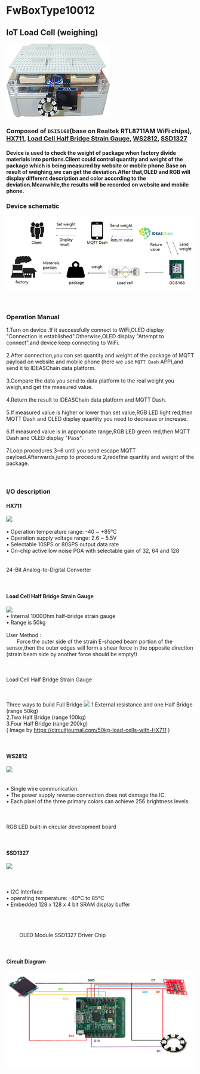 FwBoxType10012
======
IoT Load Cell (weighing)
----
 ![image](https://github.com/twhikari/FW-images/blob/main/Weighing.jpg)
 <!--
<div align = center> <image src="https://github.com/twhikari/FW-images/blob/main/Weighing.jpg"></div>
`SHT2X`
 -->

### Composed of `DSI5168`(base on Realtek RTL8711AM WiFi chips), [HX711](https://github.com/twhikari/FwBoxType10012/edit/main/README.md#hx711 ), [Load Cell Half Bridge Strain Gauge](https://github.com/twhikari/FwBoxType10012/edit/main/README.md#load-cell-half-bridge-strain-gauge "link"), [WS2812](https://github.com/twhikari/FwBoxType10012/edit/main/README.md#WS2812 "link"), [SSD1327](https://github.com/twhikari/FwBoxType10012/edit/main/README.md#SSD1237"link")

#### Device is used to check the weight of package when factory divide materials into portions.Client could control quantity and weight of the package which is being measured by website or mobile phone.Base on result of weighing,we can get the deviation.After that,OLED and RGB will display different description and color according to the deviation.Meanwhile,the results will be recorded on website and mobile phone.

### Device schematic
![image](https://github.com/twhikari/FW-images/blob/main/Load%20cell%20desing%20schematic.png)
<br><br><br>

### Operation Manual
1.Turn on device .If it successfully connect to WiFi,OLED display "Connection is established".Otherwise,OLED display "Attempt to connect",and device keep connecting to WiFi.  <br><br>
2.After connection,you can set quantity and weight of the package of MQTT payload on website and mobile phone (here we use `MQTT Dash` APP),and send it to IDEASChain data platform.  <br><br>
3.Compare the data you send to data platform to the real weight you weigh,and get the measured value.  <br><br>
4.Return the result to IDEASChain data platform and MQTT Dash.  <br><br>
5.If measured value is higher or lower than set value,RGB LED light red,then MQTT Dash and OLED display quantity you need to decrease or increase.  <br><br>
6.If measured value is in appropriate range,RGB LED green red,then MQTT Dash and OLED display "Pass".  <br><br>
7.Loop procedures 3~6 until you send escape MQTT payload.Afterwards,jump to procedure 2,redefine quantity and weight of the package.
<br><br><br>

### I/O description

#### HX711 
<!--
![image](https://github.com/twhikari/FW-images/blob/main/HX711.png) 

-->

<image src="https://github.com/twhikari/FW-images/blob/main/HX711.png" align = left> 
<br><br> 
• Operation temperature range: -40 ~ +85℃  <br> 
• Operation supply voltage range: 2.6 ~ 5.5V  <br> 
• Selectable 10SPS or 80SPS output data rate  <br> 
• On-chip active low noise PGA with selectable gain of 32, 64 and 128  <br>  
<br> <br>
24-Bit Analog-to-Digital Converter
<br><br><br>
 
#### Load Cell Half Bridge Strain Gauge 

<image src="https://github.com/twhikari/FW-images/blob/main/Half_Bridge.png" align = left> 
<br> 
• Internal 1000Ohm half-bridge strain gauge <br> 
• Range is 50kg  <br> <br>  
User Method : <br>
&ensp;&ensp;&ensp;&ensp;Force the outer side of the strain E-shaped beam portion of the sensor,then the outer edges will form a shear force in the opposite direction (strain beam side by another force should be empty!)
<br><br><br><br>
Load Cell Half Bridge Strain Gauge
<br><br><br>
 
Three ways to build Full Bridge
<image src="https://github.com/twhikari/FW-images/blob/main/Full_Bridge.png">
1.External resistance and one Half Bridge (range 50kg)   
2.Two Half Bridge (range 100kg)  
3.Four Half Bridge (range 200kg)  
( Image by https://circuitjournal.com/50kg-load-cells-with-HX711 )
<br><br><br>
#### WS2812

<image src="https://github.com/twhikari/FW-images/blob/main/WS2812.png" align = left> 
<br><br><br>
• Single wire communication.  <br>  
• The power supply reverse connection does not damage the IC. <br> 
• Each pixel of the three primary colors can achieve 256 brightness levels <br> 
<br><br><br>
RGB LED built-in circular development board
<br><br><br>
 
#### SSD1327

<image src="https://github.com/twhikari/FW-images/blob/main/SSD1327.png" align = left> 
<br><br><br><br>
• I2C Interface <br> 
• operating temperature: -40°C to 85°C <br>
• Embedded 128 x 128 x 4 bit SRAM display buffer <br>

<br><br><br>
&ensp;&ensp;&ensp;&ensp;&ensp;OLED Module SSD1327 Driver Chip
<br><br><br>

#### Circuit Diagram
 ![image](https://github.com/twhikari/FW-images/blob/main/Circuit_Diagram.png)
